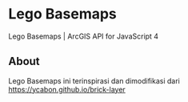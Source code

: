 # Lego Basemaps
Lego Basemaps | ArcGIS API for JavaScript 4

## About
Lego Basemaps ini terinspirasi dan dimodifikasi dari https://ycabon.github.io/brick-layer
